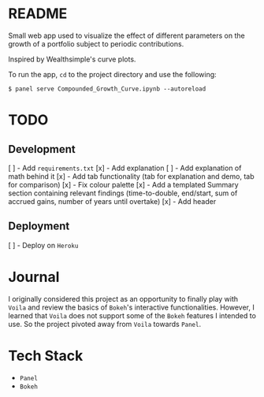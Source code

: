 # README
Small web app used to visualize the effect of different parameters on the 
growth of a portfolio subject to periodic contributions.

Inspired by Wealthsimple's curve plots.

To run the app, `cd` to the project directory and use the following:

`$ panel serve Compounded_Growth_Curve.ipynb --autoreload`

# TODO
## Development
[ ] - Add `requirements.txt`
[x] - Add explanation
[ ] - Add explanation of math behind it
[x] - Add tab functionality (tab for explanation and demo, tab for comparison)
[x] - Fix colour palette
[x] - Add a templated Summary section containing relevant findings (time-to-double, end/start, sum of accrued gains, number of years until overtake)
[x] - Add header

## Deployment
[ ] - Deploy on `Heroku`

# Journal
I originally considered this project as an opportunity to finally play with `Voila` and review the basics of `Bokeh`'s interactive functionalities. However, I learned that `Voila` does not support some of the `Bokeh` features I intended to use. So the project pivoted away from `Voila` towards `Panel`.

# Tech Stack
- `Panel`
- `Bokeh`